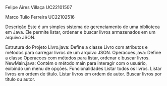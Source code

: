Felipe Aires Villaça
UC22101507

Marco Tulio Ferreira
UC22102516

Descrição
Este é um simples sistema de gerenciamento de uma biblioteca em Java. Ele permite listar, ordenar e buscar livros armazenados em um arquivo JSON.

Estrutura do Projeto
Livro.java: Define a classe Livro com atributos e métodos para carregar livros de um arquivo JSON.
Operacoes.java: Define a classe Operacoes com métodos para listar, ordenar e buscar livros.
NewMain.java: Contém o método main para interagir com o usuário, exibindo um menu de opções.
Funcionalidades
Listar todos os livros.
Listar livros em ordem de título.
Listar livros em ordem de autor.
Buscar livros por título ou autor.
